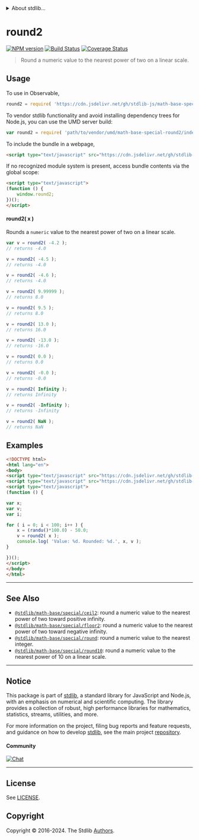 <!--

@license Apache-2.0

Copyright (c) 2018 The Stdlib Authors.

Licensed under the Apache License, Version 2.0 (the "License");
you may not use this file except in compliance with the License.
You may obtain a copy of the License at

   http://www.apache.org/licenses/LICENSE-2.0

Unless required by applicable law or agreed to in writing, software
distributed under the License is distributed on an "AS IS" BASIS,
WITHOUT WARRANTIES OR CONDITIONS OF ANY KIND, either express or implied.
See the License for the specific language governing permissions and
limitations under the License.

-->


<details>
  <summary>
    About stdlib...
  </summary>
  <p>We believe in a future in which the web is a preferred environment for numerical computation. To help realize this future, we've built stdlib. stdlib is a standard library, with an emphasis on numerical and scientific computation, written in JavaScript (and C) for execution in browsers and in Node.js.</p>
  <p>The library is fully decomposable, being architected in such a way that you can swap out and mix and match APIs and functionality to cater to your exact preferences and use cases.</p>
  <p>When you use stdlib, you can be absolutely certain that you are using the most thorough, rigorous, well-written, studied, documented, tested, measured, and high-quality code out there.</p>
  <p>To join us in bringing numerical computing to the web, get started by checking us out on <a href="https://github.com/stdlib-js/stdlib">GitHub</a>, and please consider <a href="https://opencollective.com/stdlib">financially supporting stdlib</a>. We greatly appreciate your continued support!</p>
</details>

# round2

[![NPM version][npm-image]][npm-url] [![Build Status][test-image]][test-url] [![Coverage Status][coverage-image]][coverage-url] <!-- [![dependencies][dependencies-image]][dependencies-url] -->

> Round a numeric value to the nearest power of two on a linear scale.



<section class="usage">

## Usage

To use in Observable,

```javascript
round2 = require( 'https://cdn.jsdelivr.net/gh/stdlib-js/math-base-special-round2@umd/browser.js' )
```

To vendor stdlib functionality and avoid installing dependency trees for Node.js, you can use the UMD server build:

```javascript
var round2 = require( 'path/to/vendor/umd/math-base-special-round2/index.js' )
```

To include the bundle in a webpage,

```html
<script type="text/javascript" src="https://cdn.jsdelivr.net/gh/stdlib-js/math-base-special-round2@umd/browser.js"></script>
```

If no recognized module system is present, access bundle contents via the global scope:

```html
<script type="text/javascript">
(function () {
    window.round2;
})();
</script>
```

#### round2( x )

Rounds a `numeric` value to the nearest power of two on a linear scale.

```javascript
var v = round2( -4.2 );
// returns -4.0

v = round2( -4.5 );
// returns -4.0

v = round2( -4.6 );
// returns -4.0

v = round2( 9.99999 );
// returns 8.0

v = round2( 9.5 );
// returns 8.0

v = round2( 13.0 );
// returns 16.0

v = round2( -13.0 );
// returns -16.0

v = round2( 0.0 );
// returns 0.0

v = round2( -0.0 );
// returns -0.0

v = round2( Infinity );
// returns Infinity

v = round2( -Infinity );
// returns -Infinity

v = round2( NaN );
// returns NaN
```

</section>

<!-- /.usage -->

<section class="examples">

## Examples

<!-- eslint no-undef: "error" -->

```html
<!DOCTYPE html>
<html lang="en">
<body>
<script type="text/javascript" src="https://cdn.jsdelivr.net/gh/stdlib-js/random-base-randu@umd/browser.js"></script>
<script type="text/javascript" src="https://cdn.jsdelivr.net/gh/stdlib-js/math-base-special-round2@umd/browser.js"></script>
<script type="text/javascript">
(function () {

var x;
var v;
var i;

for ( i = 0; i < 100; i++ ) {
    x = (randu()*100.0) - 50.0;
    v = round2( x );
    console.log( 'Value: %d. Rounded: %d.', x, v );
}

})();
</script>
</body>
</html>
```

</section>

<!-- /.examples -->

<!-- Section for related `stdlib` packages. Do not manually edit this section, as it is automatically populated. -->

<section class="related">

* * *

## See Also

-   <span class="package-name">[`@stdlib/math-base/special/ceil2`][@stdlib/math/base/special/ceil2]</span><span class="delimiter">: </span><span class="description">round a numeric value to the nearest power of two toward positive infinity.</span>
-   <span class="package-name">[`@stdlib/math-base/special/floor2`][@stdlib/math/base/special/floor2]</span><span class="delimiter">: </span><span class="description">round a numeric value to the nearest power of two toward negative infinity.</span>
-   <span class="package-name">[`@stdlib/math-base/special/round`][@stdlib/math/base/special/round]</span><span class="delimiter">: </span><span class="description">round a numeric value to the nearest integer.</span>
-   <span class="package-name">[`@stdlib/math-base/special/round10`][@stdlib/math/base/special/round10]</span><span class="delimiter">: </span><span class="description">round a numeric value to the nearest power of 10 on a linear scale.</span>

</section>

<!-- /.related -->

<!-- Section for all links. Make sure to keep an empty line after the `section` element and another before the `/section` close. -->


<section class="main-repo" >

* * *

## Notice

This package is part of [stdlib][stdlib], a standard library for JavaScript and Node.js, with an emphasis on numerical and scientific computing. The library provides a collection of robust, high performance libraries for mathematics, statistics, streams, utilities, and more.

For more information on the project, filing bug reports and feature requests, and guidance on how to develop [stdlib][stdlib], see the main project [repository][stdlib].

#### Community

[![Chat][chat-image]][chat-url]

---

## License

See [LICENSE][stdlib-license].


## Copyright

Copyright &copy; 2016-2024. The Stdlib [Authors][stdlib-authors].

</section>

<!-- /.stdlib -->

<!-- Section for all links. Make sure to keep an empty line after the `section` element and another before the `/section` close. -->

<section class="links">

[npm-image]: http://img.shields.io/npm/v/@stdlib/math-base-special-round2.svg
[npm-url]: https://npmjs.org/package/@stdlib/math-base-special-round2

[test-image]: https://github.com/stdlib-js/math-base-special-round2/actions/workflows/test.yml/badge.svg?branch=main
[test-url]: https://github.com/stdlib-js/math-base-special-round2/actions/workflows/test.yml?query=branch:main

[coverage-image]: https://img.shields.io/codecov/c/github/stdlib-js/math-base-special-round2/main.svg
[coverage-url]: https://codecov.io/github/stdlib-js/math-base-special-round2?branch=main

<!--

[dependencies-image]: https://img.shields.io/david/stdlib-js/math-base-special-round2.svg
[dependencies-url]: https://david-dm.org/stdlib-js/math-base-special-round2/main

-->

[chat-image]: https://img.shields.io/gitter/room/stdlib-js/stdlib.svg
[chat-url]: https://app.gitter.im/#/room/#stdlib-js_stdlib:gitter.im

[stdlib]: https://github.com/stdlib-js/stdlib

[stdlib-authors]: https://github.com/stdlib-js/stdlib/graphs/contributors

[umd]: https://github.com/umdjs/umd
[es-module]: https://developer.mozilla.org/en-US/docs/Web/JavaScript/Guide/Modules

[deno-url]: https://github.com/stdlib-js/math-base-special-round2/tree/deno
[umd-url]: https://github.com/stdlib-js/math-base-special-round2/tree/umd
[esm-url]: https://github.com/stdlib-js/math-base-special-round2/tree/esm
[branches-url]: https://github.com/stdlib-js/math-base-special-round2/blob/main/branches.md

[stdlib-license]: https://raw.githubusercontent.com/stdlib-js/math-base-special-round2/main/LICENSE

<!-- <related-links> -->

[@stdlib/math/base/special/ceil2]: https://github.com/stdlib-js/math-base-special-ceil2/tree/umd

[@stdlib/math/base/special/floor2]: https://github.com/stdlib-js/math-base-special-floor2/tree/umd

[@stdlib/math/base/special/round]: https://github.com/stdlib-js/math-base-special-round/tree/umd

[@stdlib/math/base/special/round10]: https://github.com/stdlib-js/math-base-special-round10/tree/umd

<!-- </related-links> -->

</section>

<!-- /.links -->
